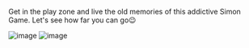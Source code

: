 Get in the play zone and live the old memories of this addictive Simon Game.
Let's see how far you can go😉

![image](https://user-images.githubusercontent.com/62092976/149287429-1ce82514-da6a-40b0-95ee-9645f1b7fa66.png)
![image](https://user-images.githubusercontent.com/62092976/149287588-59216a53-a143-4b5a-b34d-4cc1ec4d9f77.png)
